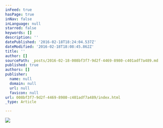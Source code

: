 ```yaml
---
inFeed: true
hasPage: true
inNav: false
inLanguage: null
starred: false
keywords: []
description: ''
datePublished: '2016-02-18T18:24:04.537Z'
dateModified: '2016-02-18T18:08:45.862Z'
title: ''
author: []
sourcePath: _posts/2016-02-18-008bf3f7-9d2f-4469-8980-c401adf7a489.md
published: true
authors: []
publisher:
  name: null
  domain: null
  url: null
  favicon: null
url: 008bf3f7-9d2f-4469-8980-c401adf7a489/index.html
_type: Article

---
```

![](https://s3-us-west-2.amazonaws.com/the-grid-img/p/cb80cbb7e8606e266a6cb3696238cd04a890ac51.jpg)